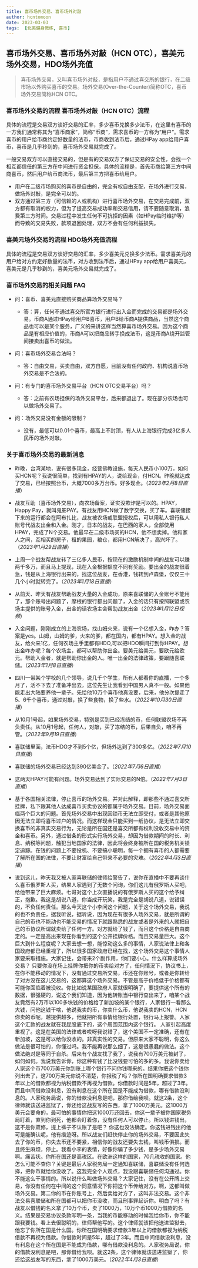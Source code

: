 ```yaml
---
title: 喜币场外交易、喜币场外对敲
author: hcntomoon
date: 2023-03-03
tags:  [北美健身教练, 喜币]
---
```


## 喜币场外交易、喜币场外对敲（HCN OTC），喜美元场外交易，HDO场外充值

> 喜币场外交易，又叫喜币场外对敲，是指用户不通过喜交所的银行，在二级市场以外购买喜币的交易。场外交易(Over-the-Counter)简称OTC，喜币场外交易简称HCN OTC。

### 喜币场外交易的流程 喜币场外对敲（HCN OTC）流程
具体的流程是交易双方谈好交易的汇率，多少喜币兑换多少法币，在这里有喜币的一方我们通常称其为“喜币商家”，简称“币商”，需求喜币的一方称为“用户”。需求喜币的用户给币商约定好数量的法币，币商收到法币后，通过HPay app给用户喜币，喜币是几乎秒到的，喜币场外交易就完成了。


一般交易双方可以直接交易的，但是有的交易双方了保证交易的安全性，会找一个相互都信任的第三方在中间进行资金担保，具体的流程是，首先币商给第三方中间商喜币，然后用户给币商法币，最后第三方把喜币给用户。


- 用户在二级市场购买的喜币是自由的，完全有权自由支配，在场外进行交易，做场外对敲，是完全可以的。
- 双方通过第三方（可信赖的人或机构）进行喜币场外交易，在交易完成前，双方都有取消的权力，但为了提高交易成功率和交易信用，请不要随意取消，浪费第三方时间。交易过程中发生任何不可抗拒的因素（如HPay临时维护等）而导致的交易失败，款项退回处理，双方不会有任何利益损失。

### 喜美元场外交易的流程 HDO场外充值流程
具体的流程是交易双方谈好交易的汇率，多少喜美元兑换多少法币。需求喜美元的用户给对方约定好数量的法币，对方收到法币后，通过HPay app给用户喜美元，喜美元是几乎秒到的，喜美元场外交易就完成了。

### 喜币场外交易的相关问题 FAQ
* 问：喜币、喜美元直接购买商品算场外交易吗？
   * 答：算，任何不通过喜交所官方银行进行出入金而完成的交易都是场外交易。币商A通过HPay给用户B喜币，用户B给币商A提供商品，当然这个商品也可以是某个服务，广义的来讲这样当然算喜币场外交易。因为这个商品是有相应价值的，币商A可以把商品转手换成法币，这是币商A绕开监管间接卖出喜币的做法。

* 问：喜币场外交易合法吗？
   * 答：自由交易，买卖自由，双方自愿，目前没有任何政府、机构说喜币场外交易是不合法的。

* 问：有专门的喜币场外交易平台（HCN OTC交易平台）吗？
   * 答：之前有农场担保的场外交易平台，后来都退出了。现在部分农场也可以做场外交易了。

* 问：场外交易没有金额的限制？
   * 没有，最低可以0.01个喜币，最高上不封顶，有人从上海银行完成3亿多人民币的场外对敲。


### 关于喜币场外交易的最新消息


- 昨晚，台湾某地，说有很多现金，经营佛教设施，每天人民币小100万，如何买HCN呢？我说很简单，找到有HPAY的人，说给现金，付HCN。昨晚就达成了交易，已经按照台币，大概7000多万台币。好多现金。（*2023年2月8日直播*）

- 战友互助（喜币场外交易），向农场备案，证实没欺诈是可以的。HPAY，Happy Pay，就叫鬼影PAY。有战友用HCN做了数字交换，买了车。喜联储接下来的运行都会在阿布扎比，战友被农场或联盟授权后，可以用私人银行私人账号代战友出金和入金。刚才，日本的战友，在巴西的家人，全部使用HPAY，完成了N个交易。他最早在二级市场买的HCN，他不想卖掉。他和家人之间，互相买的房子，租的果园，粮仓，都用HCN解决了，高兴坏了。（*2023年1月29日直播*）

- 上周一个战友帮战友转了三亿多人民币，按现在的激励机制中间的战友可以赚两千多万，而且马上提现，现在入金根据额度不同有奖励。要出金的战友很着急，钱是从上海银行出来的，找这位战友，在香港，钱转到卢森堡，仅仅三十几个小时就转完了。（*2023年1月18日直播*）

- 从前天、昨天有战友帮助战友大量的入金成功，原来喜联储的入金账号不能用了，那个账号出问题了，摩根的银行都出问题了，入金的话只有按照联盟或农场主提供的账号入金，出金的话农场主会帮助战友出金（*2023年1月12日视频*）

- 入金问题，刚刚成立的上海农场，找山姆火来，说有一个亿想入金，咋办？答案是yes。山姆，山姆的爹，火来的爹，都在国内，都有HPAY。想入金的战友，给火来1亿，任何农场主手里都有HDO,可以把HDO瞬间打到你HPAY。想出金咋办呢？每个农场主，都可以帮助你出金。要美元给美元，要欧元给欧元。帮助入金者，就是帮助你出金的人。唯一出金的法律政策，要跟随喜联储。（*2023年1月8日直播*）

- 四川一带某个学校的几个领导，说几千个学生，所有人都看你的直播，一个多月了，活不下去了准备冲出去，这位先生让我看到中国男人真不一般。如果他能走出大陆要养他一辈子。先给他10万个喜币他真没要，后来，他分次提走了5、6千个喜币，通过对敲，换了些食物，换了些水。（*2022年10月30日直播*）

- 从10月1号起，如果场外交易，特别是买到已经冻结的币，任何联盟农场不再负责任。从10月1号起，任何人，对敲，买了冻结的币，后果自负，咱不再管。（*2022年9月19日直播*）

- 喜联储里面，法币HDO才不到5个亿，但场外达到了300多亿。（*2022年7月10日直播*）

- 喜联储的场外交易已经达到390亿美金了。（*2022年7月6日直播*）

- 这两天HPAY可能有问题。场外交易达到了实际交易的N倍。（*2022年7月3日直播*）

- 基于各国相关法律，停止喜币的场外交易。并对此解释，即那些不通过喜交所挂牌，私下跟其他人达成喜币买卖协议的都属于场外交易。目前，场外交易面临两个巨大的问题。首先场外交易中出现因锁币无法立即交付，或者是其他原因无法立即将喜币过户的情况。而这样现金只能买到一纸协议，是无法立即交换喜币的非真实交易行为，无论是所在国还是喜交所都有权利没收交易中的资金和喜币。另外，通过借条的形式实行场外交易，却因为借款期间的时长、利息、纳税等问题，触犯当地国家的法律，因此将会终身被所在国的税务机关锁定追踪。在钱的问题上不要投机、不要搞小聪明，每一个拥有喜币的人都需要了解所在国的法律，不要让财富给自己带来不必要的灾难。（*2022年4月3日直播*）

- 说到这儿，昨天我又被人家喜联储的律师给警告了，说你在直播中不要再谈什么喜币俄罗斯人买，结果人家遇到了无数个问询，你们这儿有俄罗斯人买吧，给他带来了巨大麻烦。七哥对这个上次直播说的有俄罗斯人买的这个给予纠正，抱歉。我这是胡说八道，你当成开玩笑，我是完全是胡说八道，说错误的，不负任何责任。那么今天这个小李问这个问题，关于这个场外交易，我说的也不负责任，据我听说，据听说，因为现在有很多人场外交易，就是所谓的自己的币也不能动也不能交易的情况下就跟熟悉的战友或者是外来的人就把自己的币协议所谓就卖给了任何一方。对方就给了钱了，而且这个价格是自由商定的。一定是高出来现在你看到的这个公开挂牌价格。而且交易量巨大。这个巨大到什么程度呢？大家去想一想，能惊动这么多的事情，人家说法律上和各国政府都已经重视了，所以很多国家政府已经在找，这个场外交易这个事情人家要采取措施。大家记住，会带来2个副作用，你们要小心。什么样算成场外交易？ 只要你没在场上挂牌你把你的币卖给对方了，任何情況下，协议书上，在你不能移动的情况下，没有通过交易所交易，币还在你账号，或者是你转给了对方没在这儿交易的，这都算这个场外交易。不管是高于价格低于价格都有可能你面临着被没收。你比如说某国政府人家就很明确了，要提供这个所有的数据，很强硬的，说这个我们知道，因为他转账当中银行查出来了，咱某个战友竟然有2万币以100多块钱的价格给了新加坡的某个银行，人家银行一看那么大钱，问他这钱干啥，他说我卖的币，你卖什么币，他说我卖的HCN，HCN你卖的币呢，越提供越多，他就把所有事情给银行处置，银行马上报警。人家这个汇款的战友就在我屁股底下的，这个周围范围内这个银行。 人家引起高度重视了。这是在美国的法律或者哎呀我说错了，这个美国不一定准确，还有在新加坡，这是可以给你没收的。非真实性的交易。但原来大家不聪明，你这么做法是很可怕的，你懂过吗。我不能再说那么细了，这是很愚蠢的做法。这个做法绝对是等同于自杀。后来有个战友找了我了，说我有700万美元被封了，如何如何。我说我告诉你，你这种有钱了比没钱要可怕的多的多。我说你卖给人家这个币700万美元你到账上哪个银行不问你钱哪来的。结果你把这个钱你列出去了，这700万美元你说不清楚，你报税了吗？你所在国明确要求借款3年以上的借款都视为纳税借款不再视为借款。你借款时间是5年，超过了3年。而且中间借款没利息，没有利息在这个所在国是不能成为借款，哪有借款没利息的。人家税务局说，你的借款没利息是吧，那你借给我呗。就这2条，这个律师就该送进监狱了，你还给这战友写的东西，拿了1000万美元。这1000万美元会要命的，最可怕的事情你把这1000万还回去，你这一辈子被你国家税务局盯着，直到你到死，他都会盯着你，没有任何人可以停止。所以钱进钱出，这不是你双修，提上裤子不认账了是吧？ 你这也没法确定。你这钱进钱出的他可是能确认呢，他有痕迹呀。所以战友们赶快停止你的场外交易，不要因此失去了你的币，你失去币还不要紧，相信你的战友还要失去钱，叫钱币俱损。而且终生麻烦，停止。我看小李的表情，好像你骗了多少钱，是多少场外交易啊。痛苦状。你所在国还是高税区。在欧洲这样的国家，70几税收的国家。他怎么可能不查你？关键是最后人家税务局一定通知喜联储，喜联储没有任何选择，把你币就给你没收了。这我完全个人观点，我没跟喜联储任何沟通过。你不能这么干事情的。所以说什么叫做场外交易？大家记住，没有在公开牌上交易，你没有任何在中间的这个同意情况下你把这个币传给对方。啊，这都叫做场外交易。第二你的币在你账号上，然后卖给对方了，这叫非法交易。这个非法交易喜联储和所在国都可以把你币没收，而且刑事罪起诉你。明白了吗？有战友以借钱的名义拿了10万个币，卖了1000万，10万个币1000万借款的名义。结果是交易协议条款写明一条，当我的币能移动的时候我给你币，你不能跟我要钱。看上去很聪明的，律师帮他写的。这个律师就该把他送进监狱去，他忘了你所在国是什么国。你所在国明确要求借款3年以上的借款都视为纳税借款不再视为借款。你借款时间是5年，超过了3年。而且中间借款没利息，没有利息在这个所在国是不能成为借款，哪有借款没利息的。人家税务局说，你的借款没利息是吧，那你借给我呗。就这2条，这个律师就该送进监狱了，你还给这战友写的东西，拿了1000万美元。（*2022年4月3日直播*）


